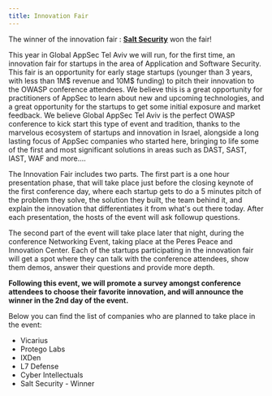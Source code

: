 ```yaml
---
title: Innovation Fair
---
```


The winner of the innovation fair : [**Salt Security**](https://salt.security/) won the fair!

[Salt Security]: /assets/images/sponsors/salt.svg "https://salt.security/"

This year in Global AppSec Tel Aviv we will run, for the first time, an innovation fair for startups in the area of Application and Software Security. This fair is an opportunity for early stage startups (younger than 3 years, with less than 1M$ revenue and 10M$ funding) to pitch their innovation to the OWASP conference attendees. We believe this is a great opportunity for practitioners of AppSec to learn about new and upcoming technologies, and a great opportunity for the startups to get some initial exposure and market feedback.
We believe Global AppSec Tel Aviv is the perfect OWASP conference to kick start this type of event and tradition, thanks to the marvelous ecosystem of startups and innovation in Israel, alongside a long lasting focus of AppSec companies who started here, bringing to life some of the first and most significant solutions in areas such as DAST, SAST, IAST, WAF and more....

The Innovation Fair includes two parts. The first part is a one hour presentation phase, that will take place just before the closing keynote of the first conference day, where each startup gets to do a 5 minutes pitch of the problem they solve, the solution they built, the team behind it, and explain the innovation that differentiates it from what's out there today. After each presentation, the hosts of the event will ask followup questions.

The second part of the event will take place later that night, during the conference Networking Event, taking place at the Peres Peace and Innovation Center. Each of the startups participating in the innovation fair will get a spot where they can talk with the conference attendees, show them demos, answer their questions and provide more depth.

**Following this event, we will promote a survey amongst conference attendees to choose their favorite innovation, and will announce the winner in the 2nd day of the event.**

Below you can find the list of companies who are planned to take place in the event:
* Vicarius
* Protego Labs
* IXDen
* L7 Defense
* Cyber Intellectuals
* Salt Security - Winner

<!--We are excited to announce that in the upcoming Global AppSec Tel Aviv we will be hosting an innovation fair - where startups with **cool and innovative technology** (related to AppSec), will be offered an opportunity to do a short (3-5 minutes, TBD) pitch on their innovation and team and talk to conference attendees about their technology.  

To take part of this opportunity, you must submit (via email), no later than April 30th, a short application that will highlight your innovation and uniqueness. Following the Call for Innovation process, a committee will choose the startups that are likely to be most interesting to the audience of the Global AppSec Tel Aviv attendees.

Startups selected to take part, will be able to do their short pitch as part of a 1-hour session in the main conference on Wednesday, as well as get a table in the Innovation Fair to have 1:1 discussion with conference attendees.

**Please note this is a call for early stage startups only. Submission criteria includes:**
* Company must be 3 years old or younger.
* Company should have less than 10M$ in financing.
* Company should have less than 10M$ in revenue.
* Company must have clear technology innovation.
* Product/Service must be related to Software/Application Security.

In order to submit, **please send an email to [Ofer Maor](mailto:ofer.maor@owasp.org)**, with the title: Call for Innovation Submission - \<Company Name\>

Submission content should include the following data:
* Inclusion Criteria (**All such data will be kept confidential**)
  * Year of founding
  * Current funding to date
  * Four quarters trailing revenue
  * Product/Innovation
  * Name of Product(s) or Service(s)
  * Concise Description of product and innovation (Max 1000 characters)
  * Supporting materials (links to website/brochures/etc.)
* Team
  * Names of founders and key management
  * Short description of team background and skills (Max 1000 characters)
  * Name and title of Person to present (should you be selected)  
* Why Should we Choose You – In one paragraph (Max 500 characters)
* Contact Information for the submission.

**Extended: Submission Due Date: May 12th**-->
